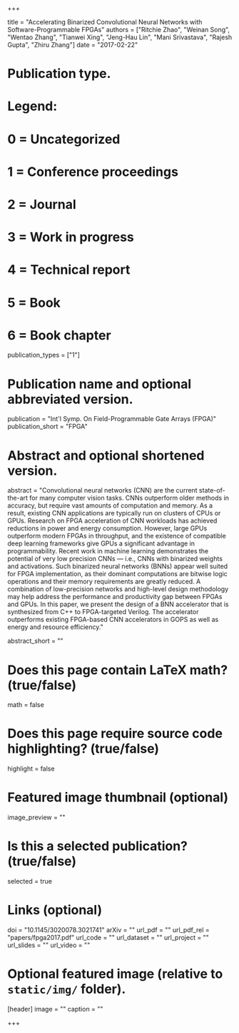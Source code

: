 +++

title = "Accelerating Binarized Convolutional Neural Networks with Software-Programmable FPGAs"
authors = ["Ritchie Zhao", "Weinan Song", "Wentao Zhang", "Tianwei Xing", "Jeng-Hau Lin", "Mani Srivastava", "Rajesh Gupta", "Zhiru Zhang"]
date = "2017-02-22"

# Publication type.
# Legend:
# 0 = Uncategorized
# 1 = Conference proceedings
# 2 = Journal
# 3 = Work in progress
# 4 = Technical report
# 5 = Book
# 6 = Book chapter
publication_types = ["1"]

# Publication name and optional abbreviated version.
publication = "Int'l Symp. On Field-Programmable Gate Arrays (FPGA)"
publication_short = "FPGA"

# Abstract and optional shortened version.
abstract = "Convolutional neural networks (CNN) are the current state-of-the-art for many computer vision tasks. CNNs outperform older methods in accuracy, but require vast amounts of computation and memory. As a result, existing CNN applications are typically run on clusters of CPUs or GPUs. Research on FPGA acceleration of CNN workloads has achieved reductions in power and energy consumption. However, large GPUs outperform modern FPGAs in throughput, and the existence of compatible deep learning frameworks give GPUs a significant advantage in programmability. Recent work in machine learning demonstrates the potential of very low precision CNNs — i.e., CNNs with binarized weights and activations. Such binarized neural networks (BNNs) appear well suited for FPGA implementation, as their dominant computations are bitwise logic operations and their memory requirements are greatly reduced. A combination of low-precision networks and high-level design methodology may help address the performance and productivity gap between FPGAs and GPUs. In this paper, we present the design of a BNN accelerator that is synthesized from C++ to FPGA-targeted Verilog. The accelerator outperforms existing FPGA-based CNN accelerators in GOPS as well as energy and resource efficiency."

abstract_short = ""

# Does this page contain LaTeX math? (true/false)
math = false

# Does this page require source code highlighting? (true/false)
highlight = false

# Featured image thumbnail (optional)
image_preview = ""

# Is this a selected publication? (true/false)
selected = true

# Links (optional)
doi = "10.1145/3020078.3021741"
arXiv = ""
url_pdf = ""
url_pdf_rel = "papers/fpga2017.pdf"
url_code = ""
url_dataset = ""
url_project = ""
url_slides = ""
url_video = ""

# Optional featured image (relative to `static/img/` folder).
[header]
image = ""
caption = ""

+++
